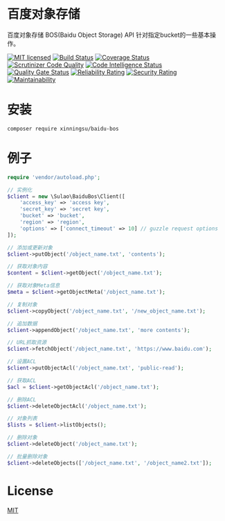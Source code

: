 # 百度对象存储

百度对象存储 BOS(Baidu Object Storage) API 针对指定bucket的一些基本操作。

[![MIT licensed](https://img.shields.io/badge/license-MIT-blue.svg)](./LICENSE)
[![Build Status](https://api.travis-ci.org/xinningsu/baidu-bos.svg?branch=master)](https://travis-ci.org/xinningsu/baidu-bos)
[![Coverage Status](https://coveralls.io/repos/github/xinningsu/baidu-bos/badge.svg?branch=master)](https://coveralls.io/github/xinningsu/baidu-bos)
[![Scrutinizer Code Quality](https://scrutinizer-ci.com/g/xinningsu/baidu-bos/badges/quality-score.png?b=master)](https://scrutinizer-ci.com/g/xinningsu/baidu-bos)
[![Code Intelligence Status](https://scrutinizer-ci.com/g/xinningsu/baidu-bos/badges/code-intelligence.svg?b=master)](https://scrutinizer-ci.com/g/xinningsu/baidu-bos)
[![Quality Gate Status](https://sonarcloud.io/api/project_badges/measure?project=xinningsu_baidu-bos&metric=alert_status)](https://sonarcloud.io/dashboard?id=xinningsu_baidu-bos)
[![Reliability Rating](https://sonarcloud.io/api/project_badges/measure?project=xinningsu_baidu-bos&metric=reliability_rating)](https://sonarcloud.io/dashboard?id=xinningsu_baidu-bos)
[![Security Rating](https://sonarcloud.io/api/project_badges/measure?project=xinningsu_baidu-bos&metric=security_rating)](https://sonarcloud.io/dashboard?id=xinningsu_baidu-bos)
[![Maintainability](https://api.codeclimate.com/v1/badges/e05bc366d89a6159aba2/maintainability)](https://codeclimate.com/github/xinningsu/baidu-bos/maintainability)

# 安装

```
composer require xinningsu/baidu-bos

```

# 例子

```php
require 'vendor/autoload.php';

// 实例化
$client = new \Sulao\BaiduBos\Client([
    'access_key' => 'access key',
    'secret_key' => 'secret key',
    'bucket' => 'bucket',
    'region' => 'region',
    'options' => ['connect_timeout' => 10] // guzzle request options
]);

// 添加或更新对象
$client->putObject('/object_name.txt', 'contents');

// 获取对象内容
$content = $client->getObject('/object_name.txt');

// 获取对象Meta信息
$meta = $client->getObjectMeta('/object_name.txt');

// 复制对象
$client->copyObject('/object_name.txt', '/new_object_name.txt');

// 追加数据
$client->appendObject('/object_name.txt', 'more contents');

// URL抓取资源
$client->fetchObject('/object_name.txt', 'https://www.baidu.com');

// 设置ACL
$client->putObjectAcl('/object_name.txt', 'public-read');

// 获取ACL
$acl = $client->getObjectAcl('/object_name.txt');

// 删除ACL
$client->deleteObjectAcl('/object_name.txt');

// 对象列表
$lists = $client->listObjects();

// 删除对象
$client->deleteObject('/object_name.txt');

// 批量删除对象
$client->deleteObjects(['/object_name.txt', '/object_name2.txt']);
```

# License

[MIT](./LICENSE)
